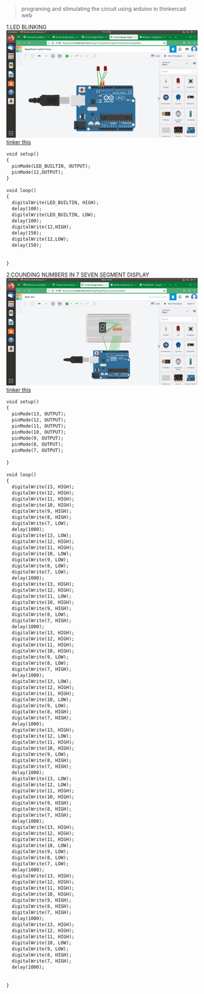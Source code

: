 >programing and stimulating the circuit using arduino in thinkercad web

1.LED BLINKING
![image](https://github.com/ajaniljith/internship/blob/main/img/Screenshot%20from%202023-05-12%2011-35-43.png)
[tinker this](https://www.tinkercad.com/things/7G2r6yntIGZ-magnificent-juttuli-turing/editel)
```
void setup()
{
  pinMode(LED_BUILTIN, OUTPUT);
  pinMode(12,OUTPUT);
}

void loop()
{
  digitalWrite(LED_BUILTIN, HIGH);
  delay(100);
  digitalWrite(LED_BUILTIN, LOW);
  delay(100);
  digitalWrite(12,HIGH);
  delay(150);
  digitalWrite(12,LOW);
  delay(150); 
  
  
}
```
2.COUNDING NUMBERS IN 7 SEVEN SEGMENT DISPLAY
![image](https://github.com/ajaniljith/internship/blob/main/img/Screenshot%20from%202023-05-15%2015-56-52.png)
[tinker this](https://www.tinkercad.com/things/hKgJtXlpUuu-neat-jarv/editel)
```
void setup()
{
  pinMode(13, OUTPUT);
  pinMode(12, OUTPUT);
  pinMode(11, OUTPUT);
  pinMode(10, OUTPUT);
  pinMode(9, OUTPUT);
  pinMode(8, OUTPUT);
  pinMode(7, OUTPUT);
    
}

void loop()
{
  digitalWrite(13, HIGH);
  digitalWrite(12, HIGH);
  digitalWrite(11, HIGH);
  digitalWrite(10, HIGH);
  digitalWrite(9, HIGH);
  digitalWrite(8, HIGH);
  digitalWrite(7, LOW);
  delay(1000);
  digitalWrite(13, LOW);
  digitalWrite(12, HIGH);
  digitalWrite(11, HIGH);
  digitalWrite(10, LOW);
  digitalWrite(9, LOW);
  digitalWrite(8, LOW);
  digitalWrite(7, LOW);
  delay(1000);
  digitalWrite(13, HIGH);
  digitalWrite(12, HIGH);
  digitalWrite(11, LOW);
  digitalWrite(10, HIGH);
  digitalWrite(9, HIGH);
  digitalWrite(8, LOW);
  digitalWrite(7, HIGH);
  delay(1000);
  digitalWrite(13, HIGH);
  digitalWrite(12, HIGH);
  digitalWrite(11, HIGH);
  digitalWrite(10, HIGH);
  digitalWrite(9, LOW);
  digitalWrite(8, LOW);
  digitalWrite(7, HIGH);
  delay(1000);
  digitalWrite(13, LOW);
  digitalWrite(12, HIGH);
  digitalWrite(11, HIGH);
  digitalWrite(10, LOW);
  digitalWrite(9, LOW);
  digitalWrite(8, HIGH);
  digitalWrite(7, HIGH);
  delay(1000);
  digitalWrite(13, HIGH);
  digitalWrite(12, LOW);
  digitalWrite(11, HIGH);
  digitalWrite(10, HIGH);
  digitalWrite(9, LOW);
  digitalWrite(8, HIGH);
  digitalWrite(7, HIGH);
  delay(1000);
  digitalWrite(13, LOW);
  digitalWrite(12, LOW);
  digitalWrite(11, HIGH);
  digitalWrite(10, HIGH);
  digitalWrite(9, HIGH);
  digitalWrite(8, HIGH);
  digitalWrite(7, HIGH);
  delay(1000);
  digitalWrite(13, HIGH);
  digitalWrite(12, HIGH);
  digitalWrite(11, HIGH);
  digitalWrite(10, LOW);
  digitalWrite(9, LOW);
  digitalWrite(8, LOW);
  digitalWrite(7, LOW);
  delay(1000);
  digitalWrite(13, HIGH);
  digitalWrite(12, HIGH);
  digitalWrite(11, HIGH);
  digitalWrite(10, HIGH);
  digitalWrite(9, HIGH);
  digitalWrite(8, HIGH);
  digitalWrite(7, HIGH);
  delay(1000);
  digitalWrite(13, HIGH);
  digitalWrite(12, HIGH);
  digitalWrite(11, HIGH);
  digitalWrite(10, LOW);
  digitalWrite(9, LOW);
  digitalWrite(8, HIGH);
  digitalWrite(7, HIGH);
  delay(1000);
  
  
}
